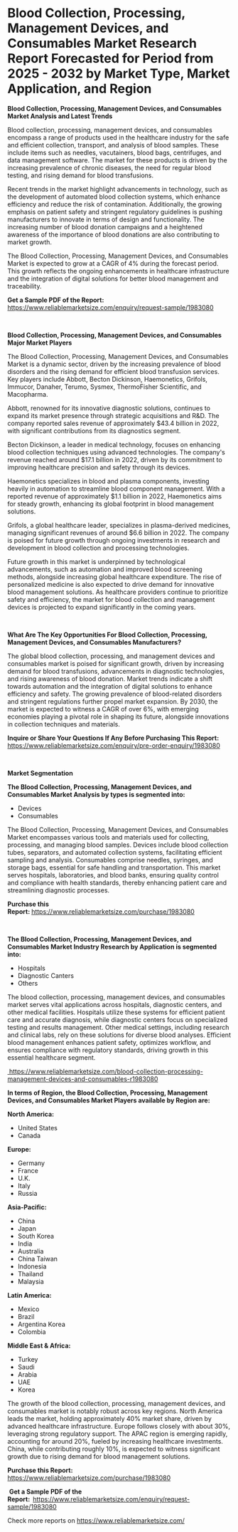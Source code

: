 <p><h1>Blood Collection, Processing, Management Devices, and Consumables Market Research Report Forecasted for Period from 2025 -  2032 by Market Type, Market Application, and Region</h1></p><p><strong>Blood Collection, Processing, Management Devices, and Consumables Market Analysis and Latest Trends</strong></p>
<p><p>Blood collection, processing, management devices, and consumables encompass a range of products used in the healthcare industry for the safe and efficient collection, transport, and analysis of blood samples. These include items such as needles, vacutainers, blood bags, centrifuges, and data management software. The market for these products is driven by the increasing prevalence of chronic diseases, the need for regular blood testing, and rising demand for blood transfusions.</p><p>Recent trends in the market highlight advancements in technology, such as the development of automated blood collection systems, which enhance efficiency and reduce the risk of contamination. Additionally, the growing emphasis on patient safety and stringent regulatory guidelines is pushing manufacturers to innovate in terms of design and functionality. The increasing number of blood donation campaigns and a heightened awareness of the importance of blood donations are also contributing to market growth.</p><p>The Blood Collection, Processing, Management Devices, and Consumables Market is expected to grow at a CAGR of 4% during the forecast period. This growth reflects the ongoing enhancements in healthcare infrastructure and the integration of digital solutions for better blood management and traceability.</p></p>
<p><strong>Get a Sample PDF of the Report:&nbsp;</strong> <a href="https://www.reliablemarketsize.com/enquiry/request-sample/1983080?utm_campaign=2803&utm_medium=2&utm_source=Github&utm_content=ia&utm_term=28032025&utm_id=blood-collection-processing-management-devices-and-consumables">https://www.reliablemarketsize.com/enquiry/request-sample/1983080</a></p>
<p>&nbsp;</p>
<p><strong>Blood Collection, Processing, Management Devices, and Consumables Major Market Players</strong></p>
<p><p>The Blood Collection, Processing, Management Devices, and Consumables Market is a dynamic sector, driven by the increasing prevalence of blood disorders and the rising demand for efficient blood transfusion services. Key players include Abbott, Becton Dickinson, Haemonetics, Grifols, Immucor, Danaher, Terumo, Sysmex, ThermoFisher Scientific, and Macopharma.</p><p>Abbott, renowned for its innovative diagnostic solutions, continues to expand its market presence through strategic acquisitions and R&D. The company reported sales revenue of approximately $43.4 billion in 2022, with significant contributions from its diagnostics segment.</p><p>Becton Dickinson, a leader in medical technology, focuses on enhancing blood collection techniques using advanced technologies. The company's revenue reached around $17.1 billion in 2022, driven by its commitment to improving healthcare precision and safety through its devices. </p><p>Haemonetics specializes in blood and plasma components, investing heavily in automation to streamline blood component management. With a reported revenue of approximately $1.1 billion in 2022, Haemonetics aims for steady growth, enhancing its global footprint in blood management solutions.</p><p>Grifols, a global healthcare leader, specializes in plasma-derived medicines, managing significant revenues of around $6.6 billion in 2022. The company is poised for future growth through ongoing investments in research and development in blood collection and processing technologies.</p><p>Future growth in this market is underpinned by technological advancements, such as automation and improved blood screening methods, alongside increasing global healthcare expenditure. The rise of personalized medicine is also expected to drive demand for innovative blood management solutions. As healthcare providers continue to prioritize safety and efficiency, the market for blood collection and management devices is projected to expand significantly in the coming years.</p></p>
<p>&nbsp;</p>
<p><strong>What Are The Key Opportunities For Blood Collection, Processing, Management Devices, and Consumables Manufacturers?</strong></p>
<p><p>The global blood collection, processing, and management devices and consumables market is poised for significant growth, driven by increasing demand for blood transfusions, advancements in diagnostic technologies, and rising awareness of blood donation. Market trends indicate a shift towards automation and the integration of digital solutions to enhance efficiency and safety. The growing prevalence of blood-related disorders and stringent regulations further propel market expansion. By 2030, the market is expected to witness a CAGR of over 6%, with emerging economies playing a pivotal role in shaping its future, alongside innovations in collection techniques and materials.</p></p>
<p><strong>Inquire or Share Your Questions If Any Before Purchasing This Report:</strong> <a href="https://www.reliablemarketsize.com/enquiry/pre-order-enquiry/1983080?utm_campaign=2803&utm_medium=2&utm_source=Github&utm_content=ia&utm_term=28032025&utm_id=blood-collection-processing-management-devices-and-consumables">https://www.reliablemarketsize.com/enquiry/pre-order-enquiry/1983080</a></p>
<p>&nbsp;</p>
<p><strong>Market Segmentation</strong></p>
<p><strong>The Blood Collection, Processing, Management Devices, and Consumables Market Analysis by types is segmented into:</strong></p>
<p><ul><li>Devices</li><li>Consumables</li></ul></p>
<p><p>The Blood Collection, Processing, Management Devices, and Consumables Market encompasses various tools and materials used for collecting, processing, and managing blood samples. Devices include blood collection tubes, separators, and automated collection systems, facilitating efficient sampling and analysis. Consumables comprise needles, syringes, and storage bags, essential for safe handling and transportation. This market serves hospitals, laboratories, and blood banks, ensuring quality control and compliance with health standards, thereby enhancing patient care and streamlining diagnostic processes.</p></p>
<p><strong>Purchase this Report:&nbsp;</strong><a href="https://www.reliablemarketsize.com/purchase/1983080?utm_campaign=2803&utm_medium=2&utm_source=Github&utm_content=ia&utm_term=28032025&utm_id=blood-collection-processing-management-devices-and-consumables">https://www.reliablemarketsize.com/purchase/1983080</a></p>
<p>&nbsp;</p>
<p><strong>The Blood Collection, Processing, Management Devices, and Consumables Market Industry Research by Application is segmented into:</strong></p>
<p><ul><li>Hospitals</li><li>Diagnostic Canters</li><li>Others</li></ul></p>
<p><p>The blood collection, processing, management devices, and consumables market serves vital applications across hospitals, diagnostic centers, and other medical facilities. Hospitals utilize these systems for efficient patient care and accurate diagnosis, while diagnostic centers focus on specialized testing and results management. Other medical settings, including research and clinical labs, rely on these solutions for diverse blood analyses. Efficient blood management enhances patient safety, optimizes workflow, and ensures compliance with regulatory standards, driving growth in this essential healthcare segment.</p></p>
<p><a href="https://www.reliablemarketsize.com/blood-collection-processing-management-devices-and-consumables-r1983080?utm_campaign=2803&utm_medium=2&utm_source=Github&utm_content=ia&utm_term=28032025&utm_id=blood-collection-processing-management-devices-and-consumables">&nbsp;https://www.reliablemarketsize.com/blood-collection-processing-management-devices-and-consumables-r1983080</a></p>
<p><strong>In terms of Region, the Blood Collection, Processing, Management Devices, and Consumables Market Players available by Region are:</strong></p>
<p>
    <p> <strong> North America: </strong>
        <ul>
            <li>United States</li>
            <li>Canada</li>
        </ul>
        </p> 
    <p> <strong> Europe: </strong>
        <ul>
            <li>Germany</li>
            <li>France</li>
            <li>U.K.</li>
            <li>Italy</li>
            <li>Russia</li>
        </ul>
        </p> 
    <p> <strong> Asia-Pacific: </strong>
        <ul>
            <li>China</li>
            <li>Japan</li>
            <li>South Korea</li>
            <li>India</li>
            <li>Australia</li>
            <li>China Taiwan</li>
            <li>Indonesia</li>
            <li>Thailand</li>
            <li>Malaysia</li>
        </ul>
        </p> 
    <p> <strong> Latin America: </strong>
        <ul>
            <li>Mexico</li>
            <li>Brazil</li>
            <li>Argentina Korea</li>
            <li>Colombia</li>
        </ul>
        </p> 
    <p> <strong> Middle East & Africa: </strong>
        <ul>
            <li>Turkey</li>
            <li>Saudi</li>
            <li>Arabia</li>
            <li>UAE</li>
            <li>Korea</li>
        </ul>
    </p>
    </p>
<p><p>The growth of the blood collection, processing, management devices, and consumables market is notably robust across key regions. North America leads the market, holding approximately 40% market share, driven by advanced healthcare infrastructure. Europe follows closely with about 30%, leveraging strong regulatory support. The APAC region is emerging rapidly, accounting for around 20%, fueled by increasing healthcare investments. China, while contributing roughly 10%, is expected to witness significant growth due to rising demand for blood management solutions.</p></p>
<p><strong>Purchase this Report: </strong><a href="https://www.reliablemarketsize.com/purchase/1983080?utm_campaign=2803&utm_medium=2&utm_source=Github&utm_content=ia&utm_term=28032025&utm_id=blood-collection-processing-management-devices-and-consumables">https://www.reliablemarketsize.com/purchase/1983080</a></p>
<p>&nbsp;<strong>Get a Sample PDF of the Report:&nbsp;&nbsp;</strong><a href="https://www.reliablemarketsize.com/enquiry/request-sample/1983080?utm_campaign=2803&utm_medium=2&utm_source=Github&utm_content=ia&utm_term=28032025&utm_id=blood-collection-processing-management-devices-and-consumables">https://www.reliablemarketsize.com/enquiry/request-sample/1983080</a></p>
<p><strong></strong></p>
<p>Check more reports on <a href="https://www.reliablemarketsize.com/?utm_campaign=2803&utm_medium=2&utm_source=Github&utm_content=ia&utm_term=28032025&utm_id=blood-collection-processing-management-devices-and-consumables">https://www.reliablemarketsize.com/</a></p>